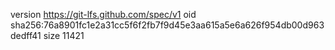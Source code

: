version https://git-lfs.github.com/spec/v1
oid sha256:76a8901fc1e2a31cc5f6f2fb7f9d45e3aa615a5e6a626f954db00d963dedff41
size 11421

